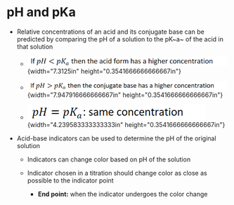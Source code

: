 # pH and pKa
-   Relative concentrations of an acid and its conjugate base can be predicted by comparing the pH of a solution to the pK~a~ of the acid in that solution

    -   ![](../media/Unit-8-pH-and-pKa-image1.png){width="7.3125in" height="0.3541666666666667in"}

    -   ![](../media/Unit-8-pH-and-pKa-image2.png){width="7.947916666666667in" height="0.3541666666666667in"}

    -   ![](../media/Unit-8-pH-and-pKa-image3.png){width="4.239583333333333in" height="0.3541666666666667in"}
-   Acid-base indicators can be used to determine the pH of the original solution

    -   Indicators can change color based on pH of the solution

    -   Indicator chosen in a titration should change color as close as possible to the indicator point

        -   **End point:** when the indicator undergoes the color change



